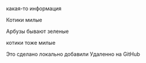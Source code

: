 какая-то информация 

Котики милые 

Арбузы бывают зеленые

котики тоже милые

Это сделано локально
добавили Удаленно на GitHub
